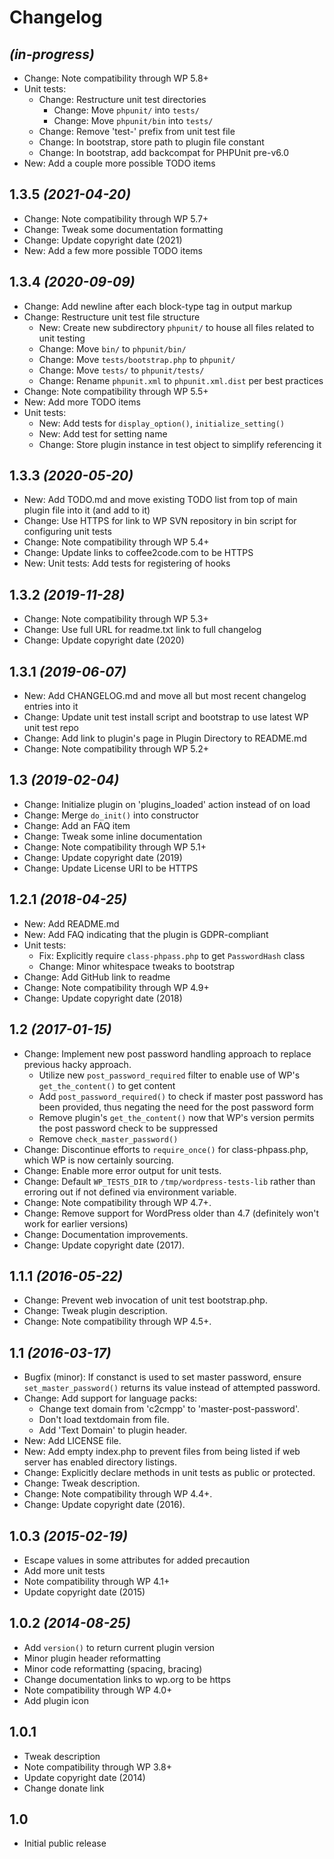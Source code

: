 # Changelog

## _(in-progress)_
* Change: Note compatibility through WP 5.8+
* Unit tests:
    * Change: Restructure unit test directories
        * Change: Move `phpunit/` into `tests/`
        * Change: Move `phpunit/bin` into `tests/`
    * Change: Remove 'test-' prefix from unit test file
    * Change: In bootstrap, store path to plugin file constant
    * Change: In bootstrap, add backcompat for PHPUnit pre-v6.0
* New: Add a couple more possible TODO items

## 1.3.5 _(2021-04-20)_
* Change: Note compatibility through WP 5.7+
* Change: Tweak some documentation formatting
* Change: Update copyright date (2021)
* New: Add a few more possible TODO items

## 1.3.4 _(2020-09-09)_
* Change: Add newline after each block-type tag in output markup
* Change: Restructure unit test file structure
    * New: Create new subdirectory `phpunit/` to house all files related to unit testing
    * Change: Move `bin/` to `phpunit/bin/`
    * Change: Move `tests/bootstrap.php` to `phpunit/`
    * Change: Move `tests/` to `phpunit/tests/`
    * Change: Rename `phpunit.xml` to `phpunit.xml.dist` per best practices
* Change: Note compatibility through WP 5.5+
* New: Add more TODO items
* Unit tests:
    * New: Add tests for `display_option()`, `initialize_setting()`
    * New: Add test for setting name
    * Change: Store plugin instance in test object to simplify referencing it

## 1.3.3 _(2020-05-20)_
* New: Add TODO.md and move existing TODO list from top of main plugin file into it (and add to it)
* Change: Use HTTPS for link to WP SVN repository in bin script for configuring unit tests
* Change: Note compatibility through WP 5.4+
* Change: Update links to coffee2code.com to be HTTPS
* New: Unit tests: Add tests for registering of hooks

## 1.3.2 _(2019-11-28)_
* Change: Note compatibility through WP 5.3+
* Change: Use full URL for readme.txt link to full changelog
* Change: Update copyright date (2020)

## 1.3.1 _(2019-06-07)_
* New: Add CHANGELOG.md and move all but most recent changelog entries into it
* Change: Update unit test install script and bootstrap to use latest WP unit test repo
* Change: Add link to plugin's page in Plugin Directory to README.md
* Change: Note compatibility through WP 5.2+

## 1.3 _(2019-02-04)_
* Change: Initialize plugin on 'plugins_loaded' action instead of on load
* Change: Merge `do_init()` into constructor
* Change: Add an FAQ item
* Change: Tweak some inline documentation
* Change: Note compatibility through WP 5.1+
* Change: Update copyright date (2019)
* Change: Update License URI to be HTTPS

## 1.2.1 _(2018-04-25)_
* New: Add README.md
* New: Add FAQ indicating that the plugin is GDPR-compliant
* Unit tests:
    * Fix: Explicitly require `class-phpass.php` to get `PasswordHash` class
    * Change: Minor whitespace tweaks to bootstrap
* Change: Add GitHub link to readme
* Change: Note compatibility through WP 4.9+
* Change: Update copyright date (2018)

## 1.2 _(2017-01-15)_
* Change: Implement new post password handling approach to replace previous hacky approach.
    * Utilize new `post_password_required` filter to enable use of WP's `get_the_content()` to get content
    * Add `post_password_required()` to check if master post password has been provided, thus negating the need for the post password form
    * Remove plugin's `get_the_content()` now that WP's version permits the post password check to be suppressed
    * Remove `check_master_password()`
* Change: Discontinue efforts to `require_once()` for class-phpass.php, which WP is now certainly sourcing.
* Change: Enable more error output for unit tests.
* Change: Default `WP_TESTS_DIR` to `/tmp/wordpress-tests-lib` rather than erroring out if not defined via environment variable.
* Change: Note compatibility through WP 4.7+.
* Change: Remove support for WordPress older than 4.7 (definitely won't work for earlier versions)
* Change: Documentation improvements.
* Change: Update copyright date (2017).

## 1.1.1 _(2016-05-22)_
* Change: Prevent web invocation of unit test bootstrap.php.
* Change: Tweak plugin description.
* Change: Note compatibility through WP 4.5+.

## 1.1 _(2016-03-17)_
* Bugfix (minor): If constanct is used to set master password, ensure `set_master_password()` returns its value instead of attempted password.
* Change: Add support for language packs:
    * Change text domain from 'c2cmpp' to 'master-post-password'.
    * Don't load textdomain from file.
    * Add 'Text Domain' to plugin header.
* New: Add LICENSE file.
* New: Add empty index.php to prevent files from being listed if web server has enabled directory listings.
* Change: Explicitly declare methods in unit tests as public or protected.
* Change: Tweak description.
* Change: Note compatibility through WP 4.4+.
* Change: Update copyright date (2016).

## 1.0.3 _(2015-02-19)_
* Escape values in some attributes for added precaution
* Add more unit tests
* Note compatibility through WP 4.1+
* Update copyright date (2015)

## 1.0.2 _(2014-08-25)_
* Add `version()` to return current plugin version
* Minor plugin header reformatting
* Minor code reformatting (spacing, bracing)
* Change documentation links to wp.org to be https
* Note compatibility through WP 4.0+
* Add plugin icon

## 1.0.1
* Tweak description
* Note compatibility through WP 3.8+
* Update copyright date (2014)
* Change donate link

## 1.0
* Initial public release

